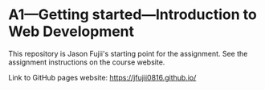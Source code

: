 # A1—Getting started—Introduction to Web Development

This repository is Jason Fujii's starting point for the assignment. See the assignment instructions on the course website.

Link to GitHub pages website: https://jfujii0816.github.io/
